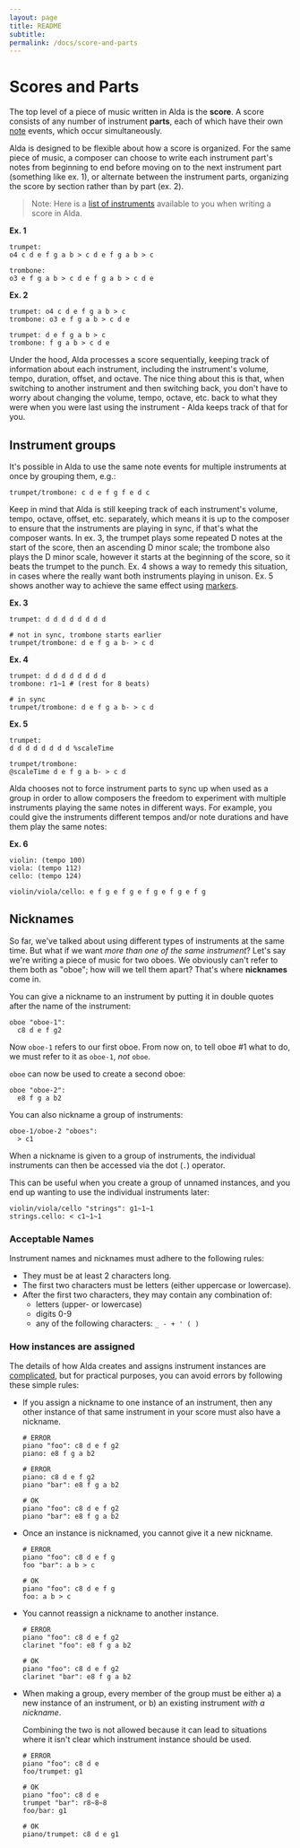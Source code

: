 ```yaml
---
layout: page
title: README
subtitle: 
permalink: /docs/score-and-parts
---
```


# Scores and Parts

The top level of a piece of music written in Alda is the **score**. A score consists of any number of instrument **parts**, each of which have their own [note](notes.md) events, which occur simultaneously.

Alda is designed to be flexible about how a score is organized. For the same piece of music, a composer can choose to write each instrument part's notes from beginning to end before moving on to the next instrument part (something like ex. 1), or alternate between the instrument parts, organizing the score by section rather than by part (ex. 2).

> Note: Here is a [list of instruments](list-of-instruments.md) available to you when writing a score in Alda.

**Ex. 1**

    trumpet:
    o4 c d e f g a b > c d e f g a b > c

    trombone:
    o3 e f g a b > c d e f g a b > c d e

**Ex. 2**

    trumpet: o4 c d e f g a b > c
    trombone: o3 e f g a b > c d e

    trumpet: d e f g a b > c
    trombone: f g a b > c d e

Under the hood, Alda processes a score sequentially, keeping track of information about each instrument, including the instrument's volume, tempo, duration, offset, and octave. The nice thing about this is that, when switching to another instrument and then switching back, you don't have to worry about changing the volume, tempo, octave, etc. back to what they were when you were last using the instrument - Alda keeps track of that for you.

## Instrument groups

It's possible in Alda to use the same note events for multiple instruments at once by grouping them, e.g.:

    trumpet/trombone: c d e f g f e d c

Keep in mind that Alda is still keeping track of each instrument's volume, tempo, octave, offset, etc. separately, which means it is up to the composer to ensure that the instruments are playing in sync, if that's what the composer wants. In ex. 3, the trumpet plays some repeated D notes at the start of the score, then an ascending D minor scale; the trombone also plays the D minor scale, however it starts at the beginning of the score, so it beats the trumpet to the punch. Ex. 4 shows a way to remedy this situation, in cases where the really want both instruments playing in unison. Ex. 5 shows another way to achieve the same effect using [markers](markers.md).

**Ex. 3**

    trumpet: d d d d d d d d

    # not in sync, trombone starts earlier
    trumpet/trombone: d e f g a b- > c d

**Ex. 4**

    trumpet: d d d d d d d d
    trombone: r1~1 # (rest for 8 beats)

    # in sync
    trumpet/trombone: d e f g a b- > c d

**Ex. 5**

    trumpet:
    d d d d d d d d %scaleTime

    trumpet/trombone:
    @scaleTime d e f g a b- > c d

Alda chooses not to force instrument parts to sync up when used as a group in order to allow composers the freedom to experiment with multiple instruments playing the same notes in different ways. For example, you could give the instruments different tempos and/or note durations and have them play the same notes:

**Ex. 6**

    violin: (tempo 100)
    viola: (tempo 112)
    cello: (tempo 124)

    violin/viola/cello: e f g e f g e f g e f g e f g

## Nicknames

So far, we've talked about using different types of instruments at the same time. But what if we want *more than one of the same instrument*? Let's say we're writing a piece of music for two oboes. We obviously can't refer to them both as "oboe"; how will we tell them apart? That's where **nicknames** come in.

You can give a nickname to an instrument by putting it in double quotes after the name of the instrument:

    oboe "oboe-1":
      c8 d e f g2

Now `oboe-1` refers to our first oboe. From now on, to tell oboe #1 what to do, we must refer to it as `oboe-1`, *not* `oboe`.

`oboe` can now be used to create a second oboe:

    oboe "oboe-2":
      e8 f g a b2

You can also nickname a group of instruments:

    oboe-1/oboe-2 "oboes":
      > c1

When a nickname is given to a group of instruments, the individual instruments can then be accessed via the dot (`.`) operator.

This can be useful when you create a group of unnamed instances, and you end up wanting to use the individual instruments later:

    violin/viola/cello "strings": g1~1~1
    strings.cello: < c1~1~1

### Acceptable Names

Instrument names and nicknames must adhere to the following rules:

* They must be at least 2 characters long.
* The first two characters must be letters (either uppercase or lowercase).
* After the first two characters, they may contain any combination of:
  * letters (upper- or lowercase)
  * digits 0-9
  * any of the following characters: `_ - + ' ( )`

### How instances are assigned

The details of how Alda creates and assigns instrument instances are [complicated](instance-and-group-assignment.md), but for practical purposes, you can avoid errors by following these simple rules:

- If you assign a nickname to one instance of an instrument, then any other instance of that same instrument in your score must also have a nickname.

  ```
  # ERROR
  piano "foo": c8 d e f g2
  piano: e8 f g a b2

  # ERROR
  piano: c8 d e f g2
  piano "bar": e8 f g a b2

  # OK
  piano "foo": c8 d e f g2
  piano "bar": e8 f g a b2
  ```

- Once an instance is nicknamed, you cannot give it a new nickname.

  ```
  # ERROR
  piano "foo": c8 d e f g
  foo "bar": a b > c

  # OK
  piano "foo": c8 d e f g
  foo: a b > c
  ```

- You cannot reassign a nickname to another instance.

  ```
  # ERROR
  piano "foo": c8 d e f g2
  clarinet "foo": e8 f g a b2

  # OK
  piano "foo": c8 d e f g2
  clarinet "bar": e8 f g a b2
  ```

- When making a group, every member of the group must be either a) a new instance of an instrument, or b) an existing instrument _with a nickname_.

  Combining the two is not allowed because it can lead to situations where it isn't clear which instrument instance should be used.

  ```
  # ERROR
  piano "foo": c8 d e
  foo/trumpet: g1

  # OK
  piano "foo": c8 d e
  trumpet "bar": r8~8~8
  foo/bar: g1

  # OK
  piano/trumpet: c8 d e g1
  ```

